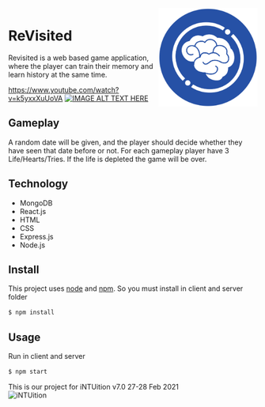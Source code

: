 <img src="./client/public/fav2.png" align="right" width="200" height="200"/>

# ReVisited
Revisited is a web based game application, where the player can train their memory and learn history at the same time.

https://www.youtube.com/watch?v=k5yxxXuUoVA
[![IMAGE ALT TEXT HERE](https://img.youtube.com/vi/k5yxxXuUoVA/0.jpg)](https://www.youtube.com/watch?v=k5yxxXuUoVA)

## Gameplay 
A random date will be given, and the player should decide whether they have seen that date before or not. For each gameplay player have 3 Life/Hearts/Tries. If the life is depleted the game will be over.

## Technology
- MongoDB
- React.js
- HTML
- CSS
- Express.js
- Node.js

## Install
This project uses [node](http://nodejs.org) and [npm](https://npmjs.com). So you must install in client and server folder
```sh
$ npm install
```

## Usage
Run in client and server
```sh
$ npm start
```

This is our project for iNTUition v7.0
27-28 Feb 2021
<br>
<img src="https://challengepost-s3-challengepost.netdna-ssl.com/photos/production/challenge_photos/001/404/749/datas/full_width.png" alt="iNTUition" width="500" height="150">


